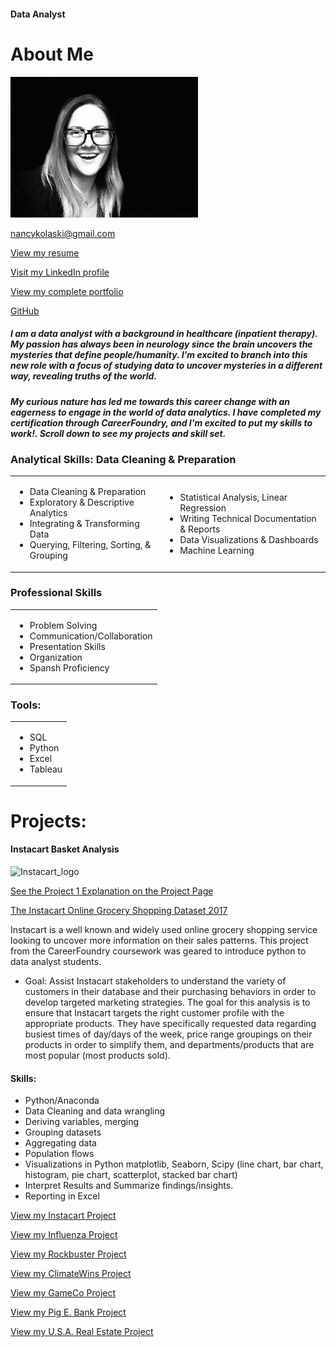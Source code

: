 #### Data Analyst 

# About Me  

<img src="assets/profile.jpeg" alt="About me" style="width: 300px; height: auto;">









nancykolaski@gmail.com

[View  my resume](https://github.com/Nancy-Kolaski/Nancy-Kolaski.github.io/raw/main/kolaski-Nancy-resume.pdf)

[Visit my LinkedIn profile](https://www.linkedin.com/in/nancy-kolaski-040b222b0/)

[View my complete portfolio](https://github.com/Nancy-Kolaski/Nancy-Kolaski.github.io/raw/main/NK%20Data%20Analytics%20Portfolio%20(6).pdf)

[GitHub](https://github.com/Nancy-Kolaski)







##### I am a data analyst with a background in healthcare (inpatient therapy). My passion has always been in neurology since the brain uncovers the mysteries that define people/humanity. I'm excited to branch into this new role with a focus of studying data to uncover mysteries in a different way, revealing truths of the world. 

##### My curious nature has led me towards this career change with an eagerness to engage in the world of data analytics.  I have completed my certification through CareerFoundry, and I'm excited to put my skills to work!.  Scroll down to see my projects and skill set.




### Analytical Skills: Data Cleaning & Preparation

<table>
  <tr>
    <td>
      <ul>
        <li>Data Cleaning & Preparation</li>
        <li>Exploratory & Descriptive Analytics</li>
        <li>Integrating & Transforming Data</li>
        <li>Querying, Filtering, Sorting, & Grouping</li>
      </ul>
    </td>
    <td>
      <ul>
        <li>Statistical Analysis, Linear Regression</li>
        <li>Writing Technical Documentation & Reports</li>
        <li>Data Visualizations & Dashboards</li>
        <li>Machine Learning</li>
      </ul>
    </td>
  </tr>
</table>


### Professional Skills 
<table>
  <tr>
    <td>
      <ul>
        <li>Problem Solving</li>
        <li>Communication/Collaboration</li>
        <li>Presentation Skills</li>
        <li>Organization</li>
        <li>Spansh Proficiency</li>
      </ul>
    </td>
  </tr>
</table>
  


       
### Tools:
<table>
  <tr>
    <td>
      <ul>
        <li>SQL</li>
        <li>Python</li>
        <li>Excel</li>
        <li>Tableau</li>
      </ul>
    </td>
  </tr>
</table>


# Projects:
#### **Instacart Basket Analysis**
<img width="260" alt="Instacart_logo " src="https://github.com/Nancy-Kolaski/Python-Instacart-Analysis/assets/172224909/e847a74b-0a70-43f6-8bc9-2cb4a158f430">

[See the Project 1 Explanation on the Project Page](project1.md#project1)


[The Instacart Online Grocery Shopping Dataset 2017](www.instacart.com/datasets/grocery-shopping-2017)

Instacart is a well known and widely used online grocery shopping service looking to uncover more information on their sales patterns. This project from the CareerFoundry coursework was geared to introduce python to data analyst students.
  * Goal: Assist Instacart stakeholders to understand the variety of customers in their database and their purchasing behaviors in order to develop targeted marketing strategies. The goal for this analysis is to ensure that Instacart targets the right customer profile with the appropriate products. They have specifically requested data regarding busiest times of day/days of the week, price range groupings on their products in order to simplify them, and departments/products that are most popular (most products sold).
#### **Skills:**
- Python/Anaconda
- Data Cleaning and data wrangling
- Deriving variables, merging
- Grouping datasets
- Aggregating data
- Population flows
- Visualizations in Python matplotlib, Seaborn, Scipy (line chart, bar chart, histogram, pie chart, scatterplot, stacked bar chart)
- Interpret Results and Summarize findings/insights.
- Reporting in Excel

[View my Instacart Project](https://github.com/Nancy-Kolaski/Nancy-Kolaski.github.io/raw/main/Projects!/Instacart%20Project.pdf)

[View my Influenza Project](https://github.com/Nancy-Kolaski/Nancy-Kolaski.github.io/raw/main/Projects!/Influenza%20Project.pdf)

[View my Rockbuster Project](https://github.com/Nancy-Kolaski/Nancy-Kolaski.github.io/raw/main/Projects!/Rockbuster%20Project.pdf)

[View my ClimateWins Project](https://github.com/Nancy-Kolaski/Nancy-Kolaski.github.io/raw/main/Projects!/ClimateWins%20Project.pdf)

[View my GameCo Project](https://github.com/Nancy-Kolaski/Nancy-Kolaski.github.io/raw/main/Projects!/GameCo%20Financial%20Analysis%20Project.pdf)

[View my Pig E. Bank Project](https://github.com/Nancy-Kolaski/Nancy-Kolaski.github.io/raw/main/Projects!/Pig%20E.%20Bank%20Project.pdf)

[View my U.S.A. Real Estate Project](https://github.com/Nancy-Kolaski/Nancy-Kolaski.github.io/raw/main/Projects!/U.S.A.%20Real%20Estate%20Project.pdf)








